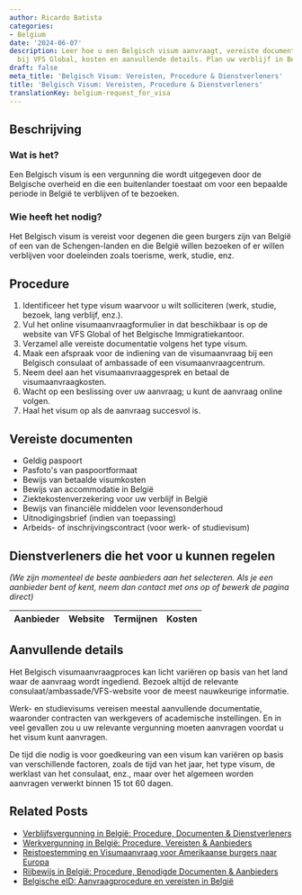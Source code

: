 ```yaml
---
author: Ricardo Batista
categories:
- Belgium
date: '2024-06-07'
description: Leer hoe u een Belgisch visum aanvraagt, vereiste documenten, procedure
  bij VFS Global, kosten en aanvullende details. Plan uw verblijf in België met gemak.
draft: false
meta_title: 'Belgisch Visum: Vereisten, Procedure & Dienstverleners'
title: 'Belgisch Visum: Vereisten, Procedure & Dienstverleners'
translationKey: belgium-request_for_visa
---
```



## Beschrijving
### Wat is het?
Een Belgisch visum is een vergunning die wordt uitgegeven door de Belgische overheid en die een buitenlander toestaat om voor een bepaalde periode in België te verblijven of te bezoeken.

### Wie heeft het nodig?
Het Belgisch visum is vereist voor degenen die geen burgers zijn van België of een van de Schengen-landen en die België willen bezoeken of er willen verblijven voor doeleinden zoals toerisme, werk, studie, enz.

## Procedure
1. Identificeer het type visum waarvoor u wilt solliciteren (werk, studie, bezoek, lang verblijf, enz.).
2. Vul het online visumaanvraagformulier in dat beschikbaar is op de website van VFS Global of het Belgische Immigratiekantoor.
3. Verzamel alle vereiste documentatie volgens het type visum.
4. Maak een afspraak voor de indiening van de visumaanvraag bij een Belgisch consulaat of ambassade of een visumaanvraagcentrum.
5. Neem deel aan het visumaanvraaggesprek en betaal de visumaanvraagkosten.
6. Wacht op een beslissing over uw aanvraag; u kunt de aanvraag online volgen.
7. Haal het visum op als de aanvraag succesvol is.

## Vereiste documenten
- Geldig paspoort
- Pasfoto's van paspoortformaat
- Bewijs van betaalde visumkosten
- Bewijs van accommodatie in België
- Ziektekostenverzekering voor uw verblijf in België
- Bewijs van financiële middelen voor levensonderhoud
- Uitnodigingsbrief (indien van toepassing)
- Arbeids- of inschrijvingscontract (voor werk- of studievisum)

## Dienstverleners die het voor u kunnen regelen

_(We zijn momenteel de beste aanbieders aan het selecteren. Als je een aanbieder bent of kent, neem dan contact met ons op of bewerk de pagina direct)_

| Aanbieder       |     Website     |     Termijnen    |       Kosten     |
| :-------------: | :-------------: |  :-------------: | :-------------: |

## Aanvullende details
Het Belgisch visumaanvraagproces kan licht variëren op basis van het land waar de aanvraag wordt ingediend. Bezoek altijd de relevante consulaat/ambassade/VFS-website voor de meest nauwkeurige informatie.

Werk- en studievisums vereisen meestal aanvullende documentatie, waaronder contracten van werkgevers of academische instellingen. En in veel gevallen zou u uw relevante vergunning moeten aanvragen voordat u het visum kunt aanvragen.

De tijd die nodig is voor goedkeuring van een visum kan variëren op basis van verschillende factoren, zoals de tijd van het jaar, het type visum, de werklast van het consulaat, enz., maar over het algemeen worden aanvragen verwerkt binnen 15 tot 60 dagen.


## Related Posts

- [Verblijfsvergunning in België: Procedure, Documenten & Dienstverleners](https://tramitit.com/nl/guides/belgium/verzoek_om_verblijfstitel/)
- [Werkvergunning in België: Procedure, Vereisten & Aanbieders](https://tramitit.com/nl/guides/belgium/verzoek_om_werkvergunning/)
- [Reistoestemming en Visumaanvraag voor Amerikaanse burgers naar Europa](https://tramitit.com/nl/guides/belgium/verzoek_om_een_reistoelating/)
- [Rijbewijs in België: Procedure, Benodigde Documenten & Aanbieders](https://tramitit.com/nl/guides/belgium/verzoek_om_een_rijbewijs/)
- [Belgische eID: Aanvraagprocedure en vereisten in België](https://tramitit.com/nl/guides/belgium/aanvraag_identiteitskaart/)